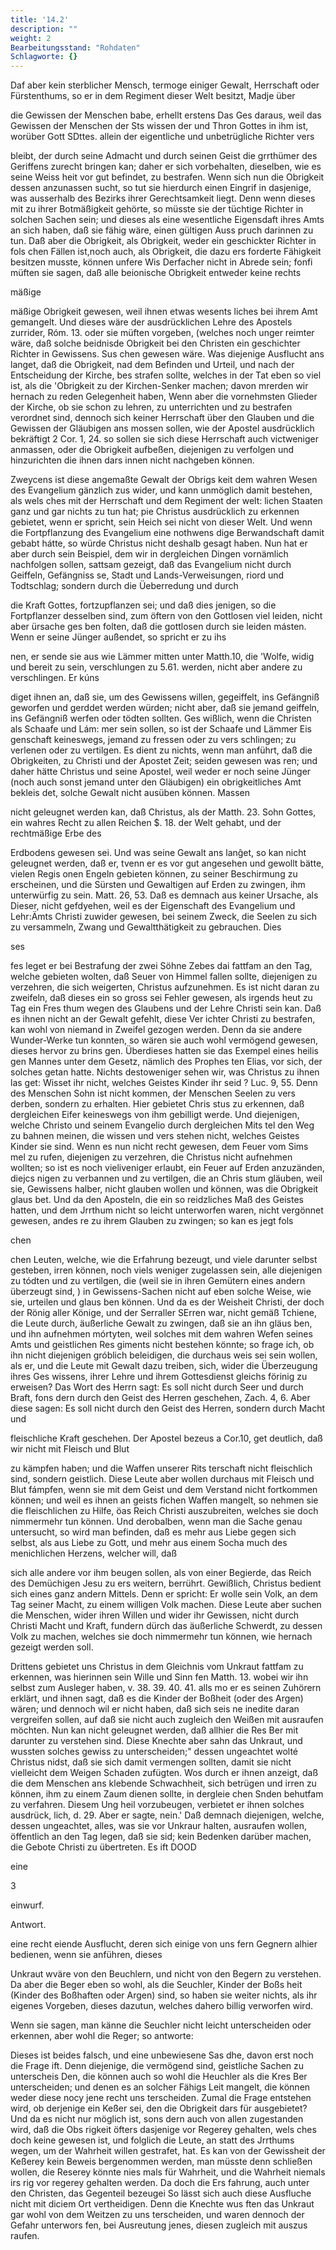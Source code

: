 ```yaml
---
title: '14.2'
description: ""
weight: 2
Bearbeitungsstand: "Rohdaten"
Schlagworte: {}
---
```

<!-- seite 676 -->


Daf aber kein sterblicher Mensch, termoge einiger Gewalt, Herrschaft oder Fürstenthums, so er in dem Regiment dieser Welt besitzt, Madje über

die Gewissen der Menschen babe, erhellt erstens Das Ges daraus, weil das Gewissen der Menschen der Sts wissen der und Thron Gottes in ihm ist, worüber Gott SDttes. allein der eigentliche und unbetrügliche Richter vers

bleibt, der durch seine Admacht und durch seinen Geist die grrthümer des Geriffens zurecht bringen kan; daher er sich vorbehalten, dieselben, wie es seine Weiss heit vor gut befindet, zu bestrafen. Wenn sich nun die Obrigkeit dessen anzunassen sucht, so tut sie hierdurch einen Eingrif in dasjenige, was ausserhalb des Bezirks ihrer Gerechtsamkeit liegt. Denn wenn dieses mit zu ihrer Botmäßigkeit gehörte, so müsste sie der tüchtige Richter in solchen Sachen sein; und dieses als eine wesentliche Eigensdaft ihres Amts an sich haben, daß sie fähig wäre, einen gültigen Auss pruch darinnen zu tun. Daß aber die Obrigkeit, als Obrigkeit, weder ein geschickter Richter in fols chen Fällen ist,noch auch, als Obrigkeit, die dazu ers forderte Fähigkeit besitzen musste, können unfere Wis Derfacher nicht in Abrede sein; fonfi müften sie sagen, daß alle beionische Obrigkeit entweder keine rechts

mäßige

<!-- seite 677 -->

mäßige Obrigkeit gewesen, weil ihnen etwas wesents liches bei ihrem Amt gemangelt. Und dieses wäre der ausdrücklichen Lehre des Apostels zurrider, Róm. 13. oder sie müften vorgeben, (welches noch unger reimter wäre, daß solche beidnisde Obrigkeit bei den Christen ein geschichter Richter in Gewissens. Sus chen gewesen wäre. Was diejenige Ausflucht ans langet, daß die Obrigkeit, nad dem Befinden und Urteil, und nach der Entscheidung der Kirche, bes strafen sollte, welches in der Tat eben so viel ist, als die 'Obrigkeit zu der Kirchen-Senker machen; davon mrerden wir hernach zu reden Gelegenheit haben, Wenn aber die vornehmsten Glieder der Kirche, ob sie schon zu lehren, zu unterrichten und zu bestrafen verordnet sind, dennoch sich keiner Herrschaft über den Glauben und die Gewissen der Gläubigen ans mossen sollen, wie der Apostel ausdrücklich bekräftigt 2 Cor. 1, 24. so sollen sie sich diese Herrschaft auch victweniger anmassen, oder die Obrigkeit aufbeßen, diejenigen zu verfolgen und hinzurichten die ihnen dars innen nicht nachgeben können.

Zweycens ist diese angemaßte Gewalt der Obrigs keit dem wahren Wesen des Evangelium gänzlich zus wider, und kann unmöglich damit bestehen, als wels ches mit der Herrschaft und dem Regiment der welt: lichen Staaten ganz und gar nichts zu tun hat; pie Christus ausdrücklich zu erkennen gebietet, wenn er spricht, sein Heich sei nicht von dieser Welt. Und wenn die Fortpflanzung des Evangelium eine nothwens dige Berwandschaft damit gebabt hátte, so würde Christus nicht deshalb gesagt haben. Nun hat er aber durch sein Beispiel, dem wir in dergleichen Dingen vornämlich nachfolgen sollen, sattsam gezeigt, daß das Evangelium nicht durch Geiffeln, Gefängniss se, Stadt und Lands-Verweisungen, riord und Todtschlag; sondern durch die Üeberredung und durch
<!-- seite 678 -->
die Kraft Gottes, fortzupflanzen sei; und daß dies jenigen, so die Fortpflanzer desselben sind, zum öftern von den Gottlosen viel leiden, nicht aber ürsache ges ben folten, daß die gottlosen durch sie leiden másten. Wenn er seine Jünger außendet, so spricht er zu ihs

nen, er sende sie aus wie Lämmer mitten unter Matth.10, die 'Wolfe, widig und bereit zu sein, verschlungen zu 5.61. werden, nicht aber andere zu verschlingen. Er kúns

diget ihnen an, daß sie, um des Gewissens willen, gegeiffelt, ins Gefängniß geworfen und gerddet werden würden; nicht aber, daß sie jemand geiffeln, ins Gefängniß werfen oder tödten sollten. Ges wißlich, wenn die Christen als Schaafe und Lám: mer sein sollen, so ist der Schaafe und Lämmer Eis genschaft keineswegs, jemand zu fressen oder zu vers schlingen; zu verlenen oder zu vertilgen. Es dient zu nichts, wenn man anführt, daß die Obrigkeiten, zu Christi und der Apostet Zeit; seiden gewesen was ren; und daher hätte Christus und seine Apostel, weil weder er noch seine Jünger (noch auch sonst jemand unter den Gläubigen) ein obrigkeitliches Amt bekleis det, solche Gewalt nicht ausüben können. Massen

nicht geleugnet werden kan, daß Christus, als der Matth. 23. Sohn Gottes, ein wahres Recht zu allen Reichen $. 18. der Welt gehabt, und der rechtmäßige Erbe des

Erdbodens gewesen sei. Und was seine Gewalt ans lanĝet, so kan nicht geleugnet werden, daß er, tvenn er es vor gut angesehen und gewollt bätte, vielen Regis onen Engeln gebieten können, zu seiner Beschirmung zu erscheinen, und die Sürsten und Gewaltigen auf Erden zu zwingen, ihm unterwürfig zu sein. Matt. 26, 53. Daß es demnach aus keiner Ursache, als Dieser, nicht gefdyehen, weil es der Eigenschaft des Evangelium und Lehr:Ämts Christi zuwider gewesen, bei seinem Zweck, die Seelen zu sich zu versammeln, Zwang und Gewaltthätigkeit zu gebrauchen. Dies

ses
<!-- seite 679 -->

fes leget er bei Bestrafung der zwei Söhne Zebes dai fattfam an den Tag, welche gebieten wolten, daß Seuer von Himmel fallen sollte, diejenigen zu verzehren, die sich weigerten, Christus aufzunehmen. Es ist nicht daran zu zweifeln, daß dieses ein so gross sei Fehler gewesen, als irgends heut zu Tag ein Fres thum wegen des Glaubens und der Lehre Christi sein kan. Daß es ihnen nicht an der Gewalt gefehlt, diese Ver ichter Christi zu bestrafen, kan wohl von niemand in Zweifel gezogen werden. Denn da sie andere Wunder-Werke tun konnten, so wären sie auch wohl vermögend gewesen, dieses hervor zu brins gen. Überdieses hatten sie das Exempel eines heilis gen Mannes unter dem Gesetz, nämlich des Prophes ten Elias, vor sich, der solches getan hatte. Nichts destoweniger sehen wir, was Christus zu ihnen las get: Wisset ihr nicht, welches Geistes Kinder ihr seid ? Luc. 9, 55. Denn des Menschen Sohn ist nicht kommen, der Menschen Seelen zu vers derben, sondern zu erhalten. Hier gebietet Chris stus zu erkennen, daß dergleichen Eifer keineswegs von ihm gebilligt werde. Und diejenigen, welche Christo und seinem Evangelio durch dergleichen Mits tel den Weg zu bahnen meinen, die wissen und vers stehen nicht, welches Geistes Kinder sie sind. Wenn es nun nicht recht gewesen, dem Feuer vom Sims mel zu rufen, diejenigen zu verzehren, die Christus nicht aufnehmen wollten; so ist es noch vieliveniger erlaubt, ein Feuer auf Erden anzuzänden, diejcs nigen zu verbannen und zu vertilgen, die an Chris stum gläuben, weil sie, Gewissens halber, nicht glauben wollen und können, was die Obrigkeit glaus bet. Und da den Aposteln, die ein so reidzliches Maß des Geistes hatten, und dem Jrrthum nicht so leicht unterworfen waren, nicht vergönnet gewesen, andes re zu ihrem Glauben zu zwingen; so kan es jegt fols

chen

<!-- seite 680 -->

chen Leuten, welche, wie die Erfahrung bezeugt, und viele darunter selbst gesteben, irren können, noch viels weniger zugelassen sein, alle diejenigen zu tódten und zu vertilgen, die (weil sie in ihren Gemütern eines andern überzeugt sind, ) in Gewissens-Sachen nicht auf eben solche Weise, wie sie, urteilen und glaus ben können. Und da es der Weisheit Christi, der doch der Rönig aller Könige, und der Serraller SErren war, nicht gemäß Tchiene, die Leute durch, äußerliche Gewalt zu zwingen, daß sie an ihn gläus ben, und ihn aufnehmen mórtyten, weil solches mit dem wahren Wefen seines Amts und geistlichen Res giments nicht bestehen könnte; so frage ich, ob ihn nicht diejenigen gróblich beleidigen, die durchaus weis sei sein wollen, als er, und die Leute mit Gewalt dazu treiben, sich, wider die Überzeugung ihres Ges wissens, ihrer Lehre und ihrem Gottesdienst gleichs förinig zu erweisen? Das Wort des Herrn sagt: Es soll nicht durch Seer und durch Braft, fons dern durch den Geist des Herren geschehen, Zach. 4, 6. Aber diese sagen: Es soll nicht durch den Geist des Herren, sondern durch Macht und

fleischliche Kraft geschehen. Der Apostel bezeus a Cor.10, get deutlich, daß wir nicht mit Fleisch und Blut

zu kämpfen haben; und die Waffen unserer Rits terschaft nicht fleischlich sind, sondern geistlich. Diese Leute aber wollen durchaus mit Fleisch und Blut fámpfen, wenn sie mit dem Geist und dem Verstand nicht fortkommen können; und weil es ihnen an geists fichen Waffen mangelt, so nehmen sie die fleischlichen zu Hilfe, öas Reich Christi auszubreiten, welches sie doch nimmermehr tun können. Und derobalben, wenn man die Sache genau untersucht, so wird man befinden, daß es mehr aus Liebe gegen sich selbst, als aus Liebe zu Gott, und mehr aus einem Socha much des menichlichen Herzens, welcher will, daß
<!-- seite 681 -->

sich alle andere vor ihm beugen sollen, als von einer Begierde, das Reich des Demüchigen Jesu zu ers weitern, berrührt. Gewißlich, Christus bedient sich eines ganz andern Mittels. Denn er spricht: Er wolle sein Volk, an dem Tag seiner Macht, zu einem willigen Volk machen. Diese Leute aber suchen die Menschen, wider ihren Willen und wider ihr Gewissen, nicht durch Christi Macht und Kraft, fundern dürch das äußerliche Schwerdt, zu dessen Volk zu machen, welches sie doch nimmermehr tun können, wie hernach gezeigt werden soll.

Drittens gebietet uns Christus in dem Gleichnis vom Unkraut fattfam zu erkennen, was hierinnen sein Wille und Sinn fen Matth. 13. wobei wir ihn selbst zum Ausleger haben, v. 38. 39. 40. 41. alls mo er es seinen Zuhörern erklärt, und ihnen sagt, daß es die Kinder der Boßheit (oder des Argen) wären; und dennoch wil er nicht haben, daß sich seis ne inedite daran vergreifen sollen, auf daß sie nicht auch zugleich den Weißen mit ausraufen möchten. Nun kan nicht geleugnet werden, daß allhier die Res Ber mit darunter zu verstehen sind. Diese Knechte aber sahn das Unkraut, und wussten solches gewiss zu unterscheiden;" dessen ungeachtet wolté Christus nidst, daß sie sich damit vermengen sollten, damit sie nicht vielleicht dem Weigen Schaden zufügten. Wos durch er ihnen anzeigt, daß die dem Menschen ans klebende Schwachheit, sich betrügen und irren zu können, ihm zu einem Zaum dienen sollte, in dergleie chen Snden behutfam zu verfahren. Diesem Ung heil vorzubeugen, verbietet er ihnen solches ausdrück, lich, d. 29. Aber er sagte, nein.' Daß demnach diejenigen, welche, dessen ungeachtet, alles, was sie vor Unkraur halten, ausraufen wollen, öffentlich an den Tag legen, daß sie sid; kein Bedenken darüber machen, die Gebote Christi zu übertreten. Es ift DOOD

eine

3

einwurf.

Antwort.
<!-- seite 682 -->

eine recht eiende Ausflucht, deren sich einige von uns fern Gegnern alhier bedienen, wenn sie anführen, dieses

Unkraut wväre von den Beuchlern, und nicht von den Begern zu verstehen. Da aber die Beger eben so wohl, als die Seuchler, Kinder der Boßs heit (Kinder des Boßhaften oder Argen) sind, so haben sie weiter nichts, als ihr eigenes Vorgeben, dieses dazutun, welches dahero billig verworfen wird.

Wenn sie sagen, man känne die Seuchler nicht leicht unterscheiden oder erkennen, aber wohl die Reger; so antworte:

Dieses ist beides falsch, und eine unbewiesene Sas dhe, davon erst noch die Frage ift. Denn diejenige, die vermögend sind, geistliche Sachen zu unterscheis Den, die können auch so wohl die Heuchler als die Kres Ber unterscheiden; und denen es an solcher Fähigs Leit mangelt, die können weder diese nocy jene recht uns terscheiden. Zumal die Frage entstehen wird, ob derjenige ein Keßer sei, den die Obrigkeit dars für ausgebietet? Und da es nicht nur möglich ist, sons dern auch von allen zugestanden wird, daß die Obs rigkeit öfters dasjenige vor Regerey gehalten, wels ches doch keine gewesen ist, und folglich die Leute, an statt des Jrrthums wegen, um der Wahrheit willen gestrafet, hat. Es kan von der Gewissheit der Keßerey kein Beweis bergenommen werden, man müsste denn schließen wollen, die Reserey könnte nies mals für Wahrheit, und die Wahrheit niemals irs rig vor regerey gehalten werden. Da doch die Ers fahrung, auch unter den Christen, das Gegenteil bezeugei So lässt sich auch diese Ausfluche nicht mit diciem Ort vertheidigen. Denn die Knechte wus ften das Unkraut gar wohl von dem Weitzen zu uns terscheiden, und waren dennoch der Gefahr unterwors fen, bei Ausreutung jenes, diesen zugleich mit auszus raufen.
